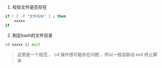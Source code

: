 1. 校验文件是否存在

```bash
if ! [ -f "文件名称" ] ; then
    xxxxx
if
```

2. 制定bash的文件目录


```bash
cd xxxxx || exit
```

> 这里是一个规范 ， cd 操作很可能存在问题 ，所以一般会联动 exit 终止脚本